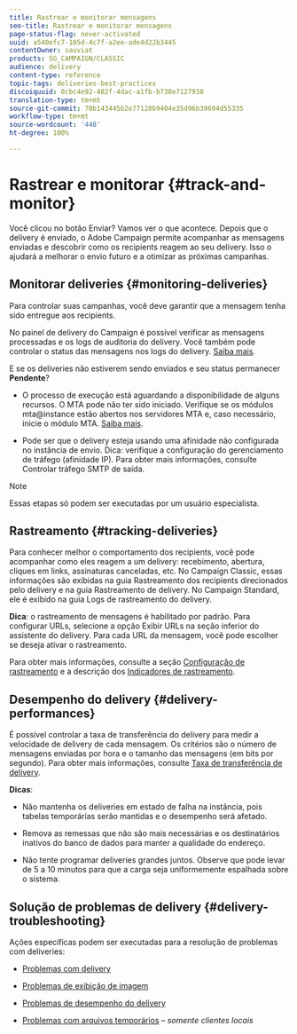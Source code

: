 ```yaml
---
title: Rastrear e monitorar mensagens
seo-title: Rastrear e monitorar mensagens
page-status-flag: never-activated
uuid: a540efc7-105d-4c7f-a2ee-ade4d22b3445
contentOwner: sauviat
products: SG_CAMPAIGN/CLASSIC
audience: delivery
content-type: reference
topic-tags: deliveries-best-practices
discoiquuid: 0cbc4e92-482f-4dac-a1fb-b738e7127938
translation-type: tm+mt
source-git-commit: 70b143445b2e77128b9404e35d96b39694d55335
workflow-type: tm+mt
source-wordcount: '448'
ht-degree: 100%

---
```



# Rastrear e monitorar {#track-and-monitor}

Você clicou no botão Enviar? Vamos ver o que acontece. Depois que o delivery é enviado, o Adobe Campaign permite acompanhar as mensagens enviadas e descobrir como os recipients reagem ao seu delivery. Isso o ajudará a melhorar o envio futuro e a otimizar as próximas campanhas.

## Monitorar deliveries {#monitoring-deliveries}

Para controlar suas campanhas, você deve garantir que a mensagem tenha sido entregue aos recipients.

No painel de delivery do Campaign é possível verificar as mensagens processadas e os logs de auditoria do delivery.
Você também pode controlar o status das mensagens nos logs do delivery. [Saiba mais](../../delivery/using/monitoring-a-delivery.md#delivery-dashboard).

E se os deliveries não estiverem sendo enviados e seu status permanecer **Pendente**?

* O processo de execução está aguardando a disponibilidade de alguns recursos. O MTA pode não ter sido iniciado.
Verifique se os módulos mta@instance estão abertos nos servidores MTA e, caso necessário, inicie o módulo MTA. [Saiba mais](../../production/using/administration.md).

* Pode ser que o delivery esteja usando uma afinidade não configurada no instância de envio.
Dica: verifique a configuração do gerenciamento de tráfego (afinidade IP). Para obter mais informações, consulte Controlar tráfego SMTP de saída.

>[!NOTE]
>
>Essas etapas só podem ser executadas por um usuário especialista.

## Rastreamento {#tracking-deliveries}

Para conhecer melhor o comportamento dos recipients, você pode acompanhar como eles reagem a um delivery: recebimento, abertura, cliques em links, assinaturas canceladas, etc. No Campaign Classic, essas informações são exibidas na guia Rastreamento dos recipients direcionados pelo delivery e na guia Rastreamento de delivery. No Campaign Standard, ele é exibido na guia Logs de rastreamento do delivery.

**Dica**: o rastreamento de mensagens é habilitado por padrão. Para configurar URLs, selecione a opção Exibir URLs na seção inferior do assistente do delivery. Para cada URL da mensagem, você pode escolher se deseja ativar o rastreamento.

Para obter mais informações, consulte a seção [Configuração de rastreamento](../../delivery/using/how-to-configure-tracked-links.md) e a descrição dos [Indicadores de rastreamento](../../reporting/using/delivery-reports.md#tracking-indicators).

## Desempenho do delivery {#delivery-performances}

É possível controlar a taxa de transferência do delivery para medir a velocidade de delivery de cada mensagem. Os critérios são o número de mensagens enviadas por hora e o tamanho das mensagens (em bits por segundo). Para obter mais informações, consulte [Taxa de transferência de delivery](../../reporting/using/global-reports.md#delivery-throughput).

**Dicas**:

* Não mantenha os deliveries em estado de falha na instância, pois tabelas temporárias serão mantidas e o desempenho será afetado.

* Remova as remessas que não são mais necessárias e os destinatários inativos do banco de dados para manter a qualidade do endereço.

* Não tente programar deliveries grandes juntos. Observe que pode levar de 5 a 10 minutos para que a carga seja uniformemente espalhada sobre o sistema.

## Solução de problemas de delivery {#delivery-troubleshooting}

Ações específicas podem ser executadas para a resolução de problemas com deliveries:

* [Problemas com delivery](../../production/using/performance-and-throughput-issues.md#deliverability_issues)

* [Problemas de exibição de imagem](../../production/using/image-display-issues.md)

* [Problemas de desempenho do delivery](../../delivery/using/monitoring-a-delivery.md#performance_issues)

* [Problemas com arquivos temporários](../../production/using/temporary-files.md) – *somente clientes locais*
